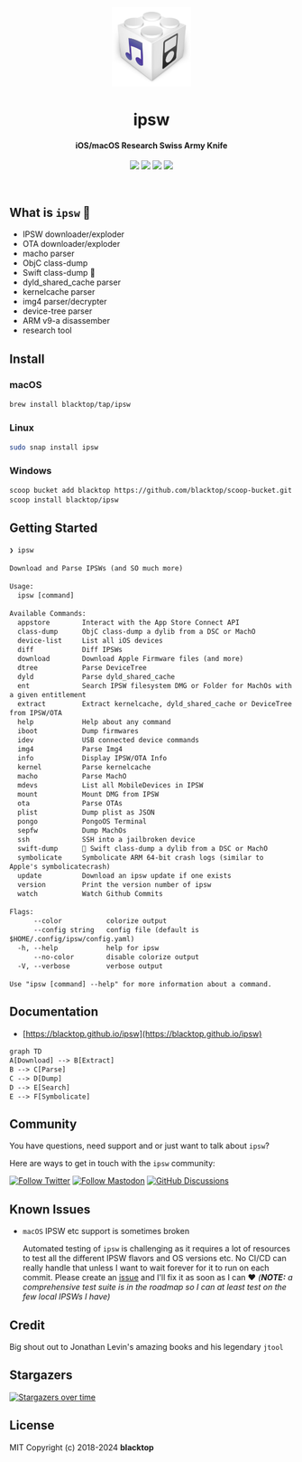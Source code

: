 <p align="center">
  <a href="https://github.com/blacktop/ipsw"><img alt="IPSW Logo" src="https://github.com/blacktop/ipsw/raw/master/www/static/img/logo/ipsw.svg" height="140" /></a>
  <h1 align="center">ipsw</h1>
  <h4><p align="center">iOS/macOS Research Swiss Army Knife</p></h4>
  <p align="center">
    <a href="https://github.com/blacktop/ipsw/actions" alt="Actions">
          <img src="https://github.com/blacktop/ipsw/actions/workflows/go.yml/badge.svg" /></a>
    <a href="https://github.com/blacktop/ipsw/releases/latest" alt="Downloads">
          <img src="https://img.shields.io/github/downloads/blacktop/ipsw/total.svg" /></a>
    <a href="https://github.com/blacktop/ipsw/releases" alt="GitHub Release">
          <img src="https://img.shields.io/github/release/blacktop/ipsw.svg" /></a>
    <a href="http://doge.mit-license.org" alt="LICENSE">
          <img src="https://img.shields.io/:license-mit-blue.svg" /></a>
</p>
<br>

## What is `ipsw` 🤔

- IPSW downloader/exploder
- OTA downloader/exploder
- macho parser
- ObjC class-dump
- Swift class-dump 🚧
- dyld_shared_cache parser
- kernelcache parser
- img4 parser/decrypter
- device-tree parser
- ARM v9-a disassember
- research tool

## Install

### macOS

```bash
brew install blacktop/tap/ipsw
```

### Linux

```bash
sudo snap install ipsw
```

### Windows

```bash
scoop bucket add blacktop https://github.com/blacktop/scoop-bucket.git 
scoop install blacktop/ipsw
```

## Getting Started

```
❯ ipsw

Download and Parse IPSWs (and SO much more)

Usage:
  ipsw [command]

Available Commands:
  appstore        Interact with the App Store Connect API
  class-dump      ObjC class-dump a dylib from a DSC or MachO
  device-list     List all iOS devices
  diff            Diff IPSWs
  download        Download Apple Firmware files (and more)
  dtree           Parse DeviceTree
  dyld            Parse dyld_shared_cache
  ent             Search IPSW filesystem DMG or Folder for MachOs with a given entitlement
  extract         Extract kernelcache, dyld_shared_cache or DeviceTree from IPSW/OTA
  help            Help about any command
  iboot           Dump firmwares
  idev            USB connected device commands
  img4            Parse Img4
  info            Display IPSW/OTA Info
  kernel          Parse kernelcache
  macho           Parse MachO
  mdevs           List all MobileDevices in IPSW
  mount           Mount DMG from IPSW
  ota             Parse OTAs
  plist           Dump plist as JSON
  pongo           PongoOS Terminal
  sepfw           Dump MachOs
  ssh             SSH into a jailbroken device
  swift-dump      🚧 Swift class-dump a dylib from a DSC or MachO
  symbolicate     Symbolicate ARM 64-bit crash logs (similar to Apple's symbolicatecrash)
  update          Download an ipsw update if one exists
  version         Print the version number of ipsw
  watch           Watch Github Commits

Flags:
      --color           colorize output
      --config string   config file (default is $HOME/.config/ipsw/config.yaml)
  -h, --help            help for ipsw
      --no-color        disable colorize output
  -V, --verbose         verbose output

Use "ipsw [command] --help" for more information about a command.
```

## Documentation

- [https://blacktop.github.io/ipsw](https://blacktop.github.io/ipsw)

```mermaid
graph TD
A[Download] --> B[Extract]
B --> C[Parse]
C --> D[Dump]
D --> E[Search]
E --> F[Symbolicate]
```

## Community

You have questions, need support and or just want to talk about `ipsw`?

Here are ways to get in touch with the `ipsw` community:

[![Follow Twitter](https://img.shields.io/badge/follow_on_twitter-1DA1F2?style=for-the-badge&logo=twitter&logoColor=white)](https://twitter.com/blacktop__)
[![Follow Mastodon](https://img.shields.io/badge/follow_on_mastodon-6364FF?style=for-the-badge&logo=mastodon&logoColor=white)](https://mastodon.social/@blacktop)
[![GitHub Discussions](https://img.shields.io/badge/GITHUB_DISCUSSION-181717?style=for-the-badge&logo=github&logoColor=white)](https://github.com/blacktop/ipsw/discussions)

## Known Issues

- `macOS` IPSW etc support is sometimes broken
  
  Automated testing of `ipsw` is challenging as it requires a lot of resources to test all the different IPSW flavors and OS versions etc. No CI/CD can really handle that unless I want to wait forever for it to run on each commit. Please create an [issue](https://github.com/blacktop/ipsw/issues) and I'll fix it as soon as I can ❤️ *(**NOTE:** a comprehensive test suite is in the roadmap so I can at least test on the few local IPSWs I have)*
  
## Credit

Big shout out to Jonathan Levin's amazing books and his legendary `jtool`

## Stargazers

[![Stargazers over time](https://starchart.cc/blacktop/ipsw.svg?variant=adaptive)](https://starchart.cc/blacktop/ipsw)

## License

MIT Copyright (c) 2018-2024 **blacktop**
